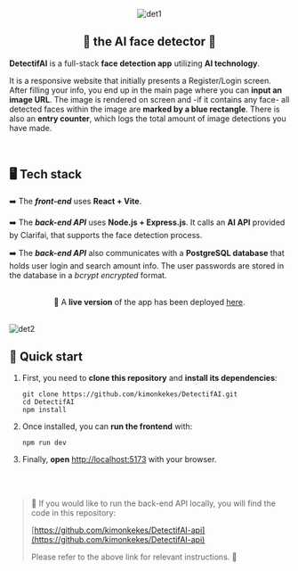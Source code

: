 <div align= "center">

![det1](https://github.com/kimonkekes/DetectifAI/assets/126149828/01c601f5-a2f4-46c4-b017-6abdcac619f1)
<br>

## 🔎 the AI face detector 🔎
</div>

**DetectifAI** is a full-stack **face detection app** utilizing **AI technology**. 

It is a responsive website that initially presents a Register/Login screen. After filling your info, you end up in the main page where you can **input an image URL**. The image is rendered on screen and -if it contains any face- all detected faces within the image are **marked by a blue rectangle**. There is also an **entry counter**, which logs the total amount of image detections you have made.

<br>

## 🖥️ Tech stack

➡️ The ***front-end*** uses **React + Vite**.

➡️ The ***back-end API*** uses **Node.js + Express.js**. It calls an **AI API** provided by Clarifai, that supports the face detection process. 

➡️ The ***back-end API*** also communicates with a **PostgreSQL database** that holds user login and search amount info. The user passwords are stored in the database in a *bcrypt encrypted* format.

<br>


<div align="center">
🤖 A <b>live version</b> of the app has been deployed <a href="https://detectifai.onrender.com">here</a>.
</div>

<br>

![det2](https://github.com/kimonkekes/DetectifAI/assets/126149828/e2c867eb-03ea-438a-afa0-a97a16c131e1)

## 🚀 Quick start

1. First, you need to **clone this repository** and **install its dependencies**:

	```shell
	git clone https://github.com/kimonkekes/DetectifAI.git
	cd DetectifAI
	npm install
	```
	
2. Once installed, you can **run the frontend** with:

	```shell
	npm run dev
	```

3. Finally, **open** [http://localhost:5173](http://localhost:5173) with your browser.

<br><br>

>🚧	If you would like to run the back-end API locally, you will find the code in this repository: <br>
>
>[https://github.com/kimonkekes/DetectifAI-api](https://github.com/kimonkekes/DetectifAI-api)
>
>Please refer to the above link for relevant instructions. 🚧
